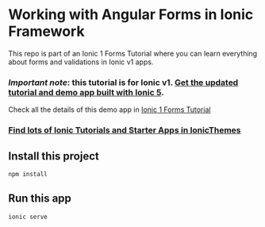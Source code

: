 # Working with Angular Forms in Ionic Framework
This repo is part of an Ionic 1 Forms Tutorial where you can learn everything about forms and validations in Ionic v1 apps.

### *Important note*: this tutorial is for Ionic v1. [Get the updated tutorial and demo app built with Ionic 5](https://ionicthemes.com/tutorials/about/forms-and-validation-in-ionic). 

Check all the details of this demo app in [Ionic 1 Forms Tutorial](https://ionicthemes.com/tutorials/about/ionic-form-handling-and-validation)

### [Find lots of Ionic Tutorials and Starter Apps in IonicThemes](https://ionicthemes.com)

## Install this project
`npm install`

## Run this app
`ionic serve`
